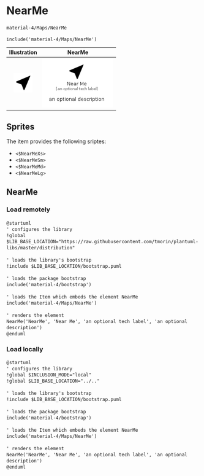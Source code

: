 # NearMe


```text
material-4/Maps/NearMe
```

```text
include('material-4/Maps/NearMe')
```



| Illustration | NearMe |
| :---: | :---: |
| ![illustration for Illustration](../../material-4/Maps/NearMe.png) | ![illustration for NearMe](../../material-4/Maps/NearMe.Local.png) |



## Sprites
The item provides the following sriptes:

- `<$NearMeXs>`
- `<$NearMeSm>`
- `<$NearMeMd>`
- `<$NearMeLg>`





## NearMe

### Load remotely
```plantuml
@startuml
' configures the library
!global $LIB_BASE_LOCATION="https://raw.githubusercontent.com/tmorin/plantuml-libs/master/distribution"

' loads the library's bootstrap
!include $LIB_BASE_LOCATION/bootstrap.puml

' loads the package bootstrap
include('material-4/bootstrap')

' loads the Item which embeds the element NearMe
include('material-4/Maps/NearMe')

' renders the element
NearMe('NearMe', 'Near Me', 'an optional tech label', 'an optional description')
@enduml
```

### Load locally
```plantuml
@startuml
' configures the library
!global $INCLUSION_MODE="local"
!global $LIB_BASE_LOCATION="../.."

' loads the library's bootstrap
!include $LIB_BASE_LOCATION/bootstrap.puml

' loads the package bootstrap
include('material-4/bootstrap')

' loads the Item which embeds the element NearMe
include('material-4/Maps/NearMe')

' renders the element
NearMe('NearMe', 'Near Me', 'an optional tech label', 'an optional description')
@enduml
```

